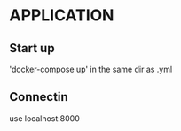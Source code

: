 # APPLICATION
## Start up
'docker-compose up' in the same dir as .yml

## Connectin
use localhost:8000

